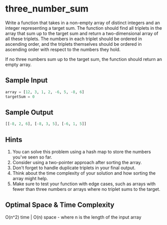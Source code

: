 # three_number_sum

Write a function that takes in a non-empty array of distinct integers and an integer representing a target sum. The function should find all triplets in the array that sum up to the target sum and return a two-dimensional array of all these triplets. The numbers in each triplet should be ordered in ascending order, and the triplets themselves should be ordered in ascending order with respect to the numbers they hold.

If no three numbers sum up to the target sum, the function should return an empty array.

## Sample Input

```python
array = [12, 3, 1, 2, -6, 5, -8, 6]
targetSum = 0
```

## Sample Output

```python
[[-8, 2, 6], [-8, 3, 5], [-6, 1, 5]]
```

## Hints

1. You can solve this problem using a hash map to store the numbers you've seen so far.
2. Consider using a two-pointer approach after sorting the array.
3. Don't forget to handle duplicate triplets in your final output.
4. Think about the time complexity of your solution and how sorting the array might help.
5. Make sure to test your function with edge cases, such as arrays with fewer than three numbers or arrays where no triplet sums to the target.

## Optimal Space & Time Complexity

O(n^2) time | O(n) space - where n is the length of the input array
